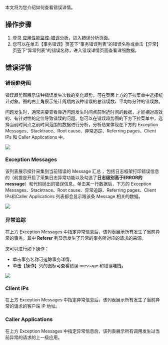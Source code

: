 

本文将为您介绍如何查看错误详情。



## 操作步骤

1. 登录 [应用性能监控-错误分析](https://console.cloud.tencent.com/monitor/tapm/erroranalysis)，进入错误分析页面。
2. 您可以在单击【事务错误】页签下“事务错误列表”的错误名称或单击【异常】页签下“异常列表”的错误名称，进入错误详情页面查看详细数据。




## 错误详情



### 错误趋势图

错误趋势图展示该种错误发生次数的变化趋势，可在页面上方的下拉菜单中选择统计对象。图的右上角展示统计周期内该种错误的总错误数、平均每分钟的错误数。

问题发生时，通常需要查看靠近问题发生时间点前附近时间的数据，才能相对高效的、有针对性的定位导致错误的问题。您可以在错误趋势图的下方下拉菜单中，选择当前时间点之前时间范围的数据进行分析，分析结果体现在下方的 Exception Messages、Stacktrace、Root cause、异常追踪、Referring pages、Client IPs 和 Caller Applications 中。

![](https://main.qcloudimg.com/raw/8ecd5a413ad4ee8803aa3f4056a65b90.png)

### Exception Messages

该列表展示探针采集到当前错误的 Message 汇总 ，包括日志框架打印错误信息的（前提是开启了采集日志异常功能以及勾选了**日志级别高于ERROR的message**）和代码抛出的错误信息。单击某一行数据后，下方的 Exception Messages、Stacktrace、Root cause、异常追踪、Referring pages、Client IPs和Caller Applications 列表都会显示跟该条 Message 相关的数据。

![](https://main.qcloudimg.com/raw/1b4360d69909a600cf24f9a901d4d7e6.png)

### 异常追踪

在上方 Exception Messages 中指定异常信息后，该列表展示所有发生了当前异常的事务。其中 **Referer** 列显示发生了异常的事务所对应的请求的来源。

您可以进行如下操作：

- 单击事务名称可追踪事务详情。
- 单击【操作】列的图标可查看错误 message 和错误堆栈。

![](https://main.qcloudimg.com/raw/9353b7b1d5f12064cdcbb0d1695cb347.png)

### Client IPs

在上方 Exception Messages 中指定异常信息后，该列表展示所有发生了当前异常的请求的客户端 IP 地址。

### Caller Applications

在上方 Exception Messages 中指定异常信息后，该列表展示所有调用发生过当前异常的请求的上一级应用。
